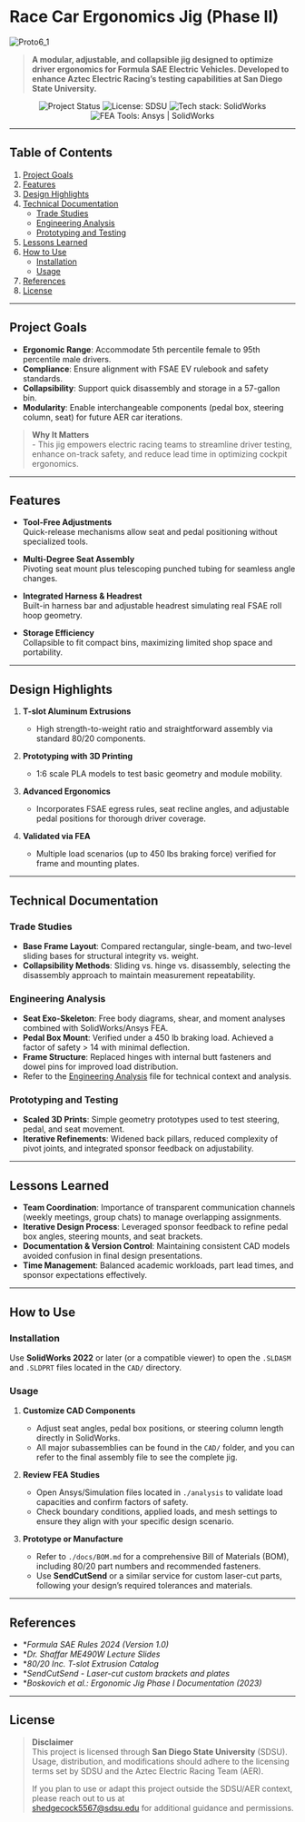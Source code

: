 # Race Car Ergonomics Jig (Phase II)

![Proto6_1](https://github.com/user-attachments/assets/570ce05a-7a46-4898-af63-d41dbdd97730)

> **A modular, adjustable, and collapsible jig designed to optimize driver ergonomics for Formula SAE Electric Vehicles. Developed to enhance Aztec Electric Racing’s testing capabilities at San Diego State University.**

<div align="center">
  <img src="https://img.shields.io/badge/Status-In%20Progress-blue.svg" alt="Project Status">
  <img src="https://img.shields.io/badge/License-SDSU-green.svg" alt="License: SDSU">
  <img src="https://img.shields.io/badge/Tech-SolidWorks-lightgrey.svg" alt="Tech stack: SolidWorks">
  <img src="https://img.shields.io/badge/FEA-Ansys%20|%20SolidWorks-orange.svg" alt="FEA Tools: Ansys | SolidWorks">
</div>

---

## Table of Contents

1. [Project Goals](#project-goals)  
2. [Features](#features)  
3. [Design Highlights](#design-highlights)  
4. [Technical Documentation](#technical-documentation)  
   - [Trade Studies](#trade-studies)  
   - [Engineering Analysis](#engineering-analysis)  
   - [Prototyping and Testing](#prototyping-and-testing)  
5. [Lessons Learned](#lessons-learned)  
6. [How to Use](#how-to-use)  
   - [Installation](#installation)  
   - [Usage](#usage)  
8. [References](#references)  
9. [License](#license)  

---

## Project Goals

- **Ergonomic Range**: Accommodate 5th percentile female to 95th percentile male drivers.  
- **Compliance**: Ensure alignment with FSAE EV rulebook and safety standards.  
- **Collapsibility**: Support quick disassembly and storage in a 57-gallon bin.  
- **Modularity**: Enable interchangeable components (pedal box, steering column, seat) for future AER car iterations.  

> **Why It Matters**  
> \- This jig empowers electric racing teams to streamline driver testing, enhance on-track safety, and reduce lead time in optimizing cockpit ergonomics.

---

## Features

- **Tool-Free Adjustments**  
  Quick-release mechanisms allow seat and pedal positioning without specialized tools.

- **Multi-Degree Seat Assembly**  
  Pivoting seat mount plus telescoping punched tubing for seamless angle changes.

- **Integrated Harness & Headrest**  
  Built-in harness bar and adjustable headrest simulating real FSAE roll hoop geometry.

- **Storage Efficiency**  
  Collapsible to fit compact bins, maximizing limited shop space and portability.

---

## Design Highlights

1. **T-slot Aluminum Extrusions**  
   - High strength-to-weight ratio and straightforward assembly via standard 80/20 components.  

2. **Prototyping with 3D Printing**  
   - 1:6 scale PLA models to test basic geometry and module mobility.  

3. **Advanced Ergonomics**  
   - Incorporates FSAE egress rules, seat recline angles, and adjustable pedal positions for thorough driver coverage.  

4. **Validated via FEA**  
   - Multiple load scenarios (up to 450 lbs braking force) verified for frame and mounting plates.  

---

## Technical Documentation

### Trade Studies

- **Base Frame Layout**: Compared rectangular, single-beam, and two-level sliding bases for structural integrity vs. weight.  
- **Collapsibility Methods**: Sliding vs. hinge vs. disassembly, selecting the disassembly approach to maintain measurement repeatability.  

### Engineering Analysis

- **Seat Exo-Skeleton**: Free body diagrams, shear, and moment analyses combined with SolidWorks/Ansys FEA.  
- **Pedal Box Mount**: Verified under a 450 lb braking load. Achieved a factor of safety > 14 with minimal deflection.  
- **Frame Structure**: Replaced hinges with internal butt fasteners and dowel pins for improved load distribution.
- Refer to the [Engineering Analysis](https://github.com/Shedgecock/Formula-SAE-Ergonomic-Jig/blob/a6188684190f81b6f10be2cc678db0f85ad69125/Engineering%20Analysis.pdf) file for technical context and analysis.

### Prototyping and Testing

- **Scaled 3D Prints**: Simple geometry prototypes used to test steering, pedal, and seat movement.  
- **Iterative Refinements**: Widened back pillars, reduced complexity of pivot joints, and integrated sponsor feedback on adjustability.

---

## Lessons Learned

- **Team Coordination**: Importance of transparent communication channels (weekly meetings, group chats) to manage overlapping assignments.  
- **Iterative Design Process**: Leveraged sponsor feedback to refine pedal box angles, steering mounts, and seat brackets.  
- **Documentation & Version Control**: Maintaining consistent CAD models avoided confusion in final design presentations.  
- **Time Management**: Balanced academic workloads, part lead times, and sponsor expectations effectively.

---

## How to Use

### Installation
Use **SolidWorks 2022** or later (or a compatible viewer) to open the `.SLDASM` and `.SLDPRT` files located in the `CAD/` directory.

### Usage

1. **Customize CAD Components**  
   - Adjust seat angles, pedal box positions, or steering column length directly in SolidWorks.  
   - All major subassemblies can be found in the `CAD/` folder, and you can refer to the final assembly file to see the complete jig.

2. **Review FEA Studies**  
   - Open Ansys/Simulation files located in `./analysis` to validate load capacities and confirm factors of safety.  
   - Check boundary conditions, applied loads, and mesh settings to ensure they align with your specific design scenario.

3. **Prototype or Manufacture**  
   - Refer to `./docs/BOM.md` for a comprehensive Bill of Materials (BOM), including 80/20 part numbers and recommended fasteners.  
   - Use **SendCutSend** or a similar service for custom laser-cut parts, following your design’s required tolerances and materials.

---

## References

- **Formula SAE Rules 2024 (Version 1.0)*
- **Dr. Shaffar ME490W Lecture Slides*
- **80/20 Inc. T-slot Extrusion Catalog*
- **SendCutSend - Laser-cut custom brackets and plates*
- **Boskovich et al.: Ergonomic Jig Phase I Documentation (2023)*

---

## License

> **Disclaimer**  
> This project is licensed through **San Diego State University** (SDSU).  
> Usage, distribution, and modifications should adhere to the licensing terms set by SDSU and the Aztec Electric Racing Team (AER).  
>  
> If you plan to use or adapt this project outside the SDSU/AER context, please reach out to us at  
> [shedgecock5567@sdsu.edu](mailto:shedgecock5567@sdsu.edu) for additional guidance and permissions.

